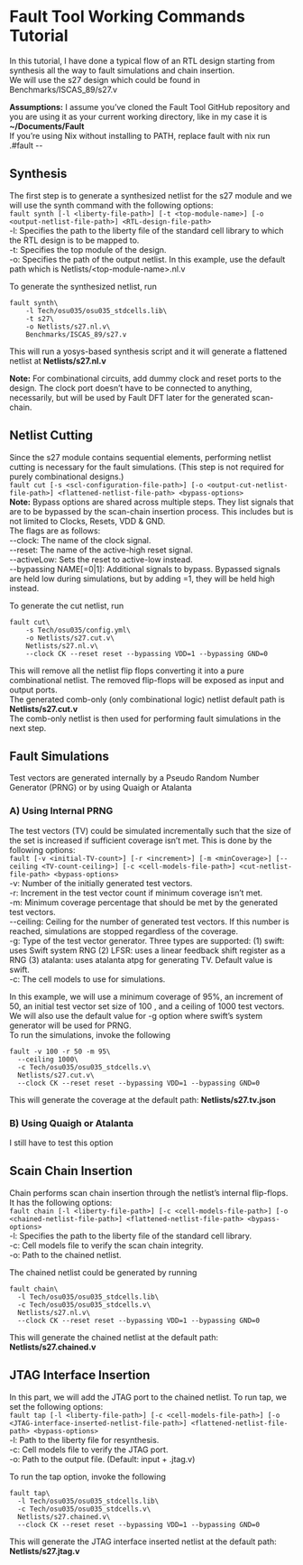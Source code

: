 # Fault Tool Working Commands Tutorial
In this tutorial, I have done a typical flow of an RTL design starting from synthesis all the way to fault simulations and chain insertion.  
We will use the s27 design which could be found in Benchmarks/ISCAS_89/s27.v

**Assumptions:** I assume you’ve cloned the Fault Tool GitHub repository and you are using it as your current working directory, like in my case it is **~/Documents/Fault**  
If you’re using Nix without installing to PATH, replace fault with nix run .#fault --
## Synthesis
The first step is to generate a synthesized netlist for the s27 module and we will use the synth command with the following options:  
`fault synth [-l <liberty-file-path>] [-t <top-module-name>] [-o <output-netlist-file-path>] <RTL-design-file-path>`  
-l: Specifies the path to the liberty file of the standard cell library to which the RTL design is to be mapped to.  
-t: Specifies the top module of the design.  
-o: Specifies the path of the output netlist. In this example, use the default path which is Netlists/&lt;top-module-name&gt;.nl.v

To generate the synthesized netlist, run
```
fault synth\
    -l Tech/osu035/osu035_stdcells.lib\
    -t s27\
    -o Netlists/s27.nl.v\
    Benchmarks/ISCAS_89/s27.v
```
This will run a yosys-based synthesis script and it will generate a flattened netlist at **Netlists/s27.nl.v**

**Note:** For combinational circuits, add dummy clock and reset ports to the design. The clock port doesn’t have to be connected to anything, necessarily, but will be used by Fault DFT later for the generated scan-chain.
## Netlist Cutting
Since the s27 module contains sequential elements, performing netlist cutting is necessary for the fault simulations. (This step is not required for purely combinational designs.)  
`fault cut [-s <scl-configuration-file-path>] [-o <output-cut-netlist-file-path>] <flattened-netlist-file-path> <bypass-options>`  
**Note:** Bypass options are shared across multiple steps. They list signals that are to be bypassed by the scan-chain insertion process. This includes but is not limited to Clocks, Resets, VDD & GND.  
The flags are as follows:  
--clock: The name of the clock signal.  
--reset: The name of the active-high reset signal.  
--activeLow: Sets the reset to active-low instead.  
--bypassing NAME[=0|1]: Additional signals to bypass. Bypassed signals are held low during simulations, but by adding =1, they will be held high instead.

To generate the cut netlist, run
```
fault cut\
    -s Tech/osu035/config.yml\
    -o Netlists/s27.cut.v\
    Netlists/s27.nl.v\
    --clock CK --reset reset --bypassing VDD=1 --bypassing GND=0
```
This will remove all the netlist flip flops converting it into a pure combinational netlist. The removed flip-flops will be exposed as input and output ports.  
The generated comb-only (only combinational logic) netlist default path is **Netlists/s27.cut.v**  
The comb-only netlist is then used for performing fault simulations in the next step.
## Fault Simulations
Test vectors are generated internally by a Pseudo Random Number Generator (PRNG) or by using Quaigh or Atalanta
### A) Using Internal PRNG
The test vectors (TV) could be simulated incrementally such that the size of the set is increased if sufficient coverage isn’t met. This is done by the following options:  
`fault [-v <initial-TV-count>] [-r <increment>] [-m <minCoverage>] [--ceiling <TV-count-ceiling>] [-c <cell-models-file-path>] <cut-netlist-file-path> <bypass-options>`  
-v: Number of the initially generated test vectors.  
-r: Increment in the test vector count if minimum coverage isn’t met.  
-m: Minimum coverage percentage that should be met by the generated test vectors.  
--ceiling: Ceiling for the number of generated test vectors. If this number is reached, simulations are stopped regardless of the coverage.  
-g: Type of the test vector generator. Three types are supported: (1) swift: uses Swift system RNG (2) LFSR: uses a linear feedback shift register as a RNG (3) atalanta: uses atalanta atpg for generating TV. Default value is swift.  
-c: The cell models to use for simulations.

In this example, we will use a minimum coverage of 95%, an increment of 50, an initial test vector set size of 100 , and a ceiling of 1000 test vectors. We will also use the default value for -g option where swift’s system generator will be used for PRNG.  
To run the simulations, invoke the following
```
fault -v 100 -r 50 -m 95\
  --ceiling 1000\
  -c Tech/osu035/osu035_stdcells.v\
  Netlists/s27.cut.v\
  --clock CK --reset reset --bypassing VDD=1 --bypassing GND=0
```
This will generate the coverage at the default path: **Netlists/s27.tv.json**
### B) Using Quaigh or Atalanta
I still have to test this option
## Scain Chain Insertion
Chain performs scan chain insertion through the netlist’s internal flip-flops. It has the following options:  
`fault chain [-l <liberty-file-path>] [-c <cell-models-file-path>] [-o <chained-netlist-file-path>] <flattened-netlist-file-path> <bypass-options>`  
-l: Specifies the path to the liberty file of the standard cell library.  
-c: Cell models file to verify the scan chain integrity.  
-o: Path to the chained netlist.

The chained netlist could be generated by running
```
fault chain\
  -l Tech/osu035/osu035_stdcells.lib\
  -c Tech/osu035/osu035_stdcells.v\
  Netlists/s27.nl.v\
  --clock CK --reset reset --bypassing VDD=1 --bypassing GND=0
```
This will generate the chained netlist at the default path: **Netlists/s27.chained.v**
## JTAG Interface Insertion
In this part, we will add the JTAG port to the chained netlist. To run tap, we set the following options:  
`fault tap [-l <liberty-file-path>] [-c <cell-models-file-path>] [-o <JTAG-interface-inserted-netlist-file-path>] <flattened-netlist-file-path> <bypass-options>`  
-l: Path to the liberty file for resynthesis.  
-c: Cell models file to verify the JTAG port.  
-o: Path to the output file. (Default: input + .jtag.v)

To run the tap option, invoke the following
```
fault tap\
  -l Tech/osu035/osu035_stdcells.lib\
  -c Tech/osu035/osu035_stdcells.v\
  Netlists/s27.chained.v\
  --clock CK --reset reset --bypassing VDD=1 --bypassing GND=0
```
This will generate the JTAG interface inserted netlist at the default path: **Netlists/s27.jtag.v**
